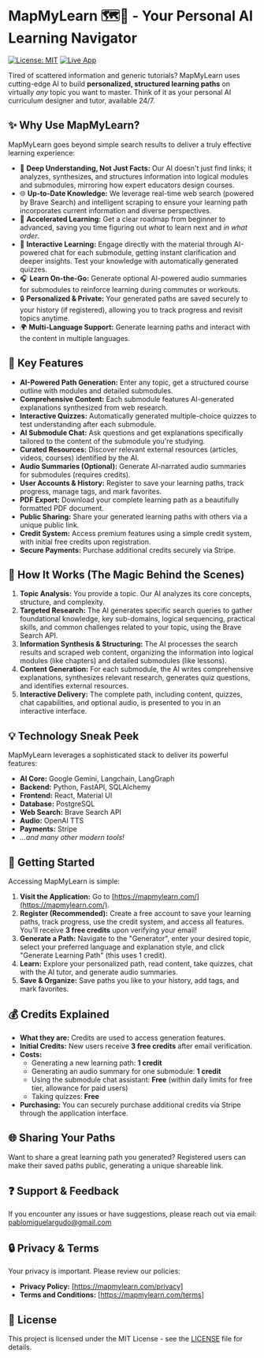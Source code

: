 # MapMyLearn 🗺️🧠 - Your Personal AI Learning Navigator

[![License: MIT](https://img.shields.io/badge/License-MIT-yellow.svg)](https://opensource.org/licenses/MIT)
[![Live App](https://img.shields.io/badge/Live%20App-mapmylearn.com-brightgreen)](https://mapmylearn.com/)

Tired of scattered information and generic tutorials? MapMyLearn uses cutting-edge AI to build **personalized, structured learning paths** on virtually *any* topic you want to master. Think of it as your personal AI curriculum designer and tutor, available 24/7.

## ✨ Why Use MapMyLearn?

MapMyLearn goes beyond simple search results to deliver a truly effective learning experience:

*   🧠 **Deep Understanding, Not Just Facts:** Our AI doesn't just find links; it analyzes, synthesizes, and structures information into logical modules and submodules, mirroring how expert educators design courses.
*   🌐 **Up-to-Date Knowledge:** We leverage real-time web search (powered by Brave Search) and intelligent scraping to ensure your learning path incorporates current information and diverse perspectives.
*   🚀 **Accelerated Learning:** Get a clear roadmap from beginner to advanced, saving you time figuring out *what* to learn next and *in what order*.
*   💬 **Interactive Learning:** Engage directly with the material through AI-powered chat for each submodule, getting instant clarification and deeper insights. Test your knowledge with automatically generated quizzes.
*   🎧 **Learn On-the-Go:** Generate optional AI-powered audio summaries for submodules to reinforce learning during commutes or workouts.
*   🔒 **Personalized & Private:** Your generated paths are saved securely to your history (if registered), allowing you to track progress and revisit topics anytime.
*   🌍 **Multi-Language Support:** Generate learning paths and interact with the content in multiple languages.

## 🚀 Key Features

*   **AI-Powered Path Generation:** Enter any topic, get a structured course outline with modules and detailed submodules.
*   **Comprehensive Content:** Each submodule features AI-generated explanations synthesized from web research.
*   **Interactive Quizzes:** Automatically generated multiple-choice quizzes to test understanding after each submodule.
*   **AI Submodule Chat:** Ask questions and get explanations specifically tailored to the content of the submodule you're studying.
*   **Curated Resources:** Discover relevant external resources (articles, videos, courses) identified by the AI.
*   **Audio Summaries (Optional):** Generate AI-narrated audio summaries for submodules (requires credits).
*   **User Accounts & History:** Register to save your learning paths, track progress, manage tags, and mark favorites.
*   **PDF Export:** Download your complete learning path as a beautifully formatted PDF document.
*   **Public Sharing:** Share your generated learning paths with others via a unique public link.
*   **Credit System:** Access premium features using a simple credit system, with initial free credits upon registration.
*   **Secure Payments:** Purchase additional credits securely via Stripe.

## 🤔 How It Works (The Magic Behind the Scenes)

1.  **Topic Analysis:** You provide a topic. Our AI analyzes its core concepts, structure, and complexity.
2.  **Targeted Research:** The AI generates specific search queries to gather foundational knowledge, key sub-domains, logical sequencing, practical skills, and common challenges related to your topic, using the Brave Search API.
3.  **Information Synthesis & Structuring:** The AI processes the search results and scraped web content, organizing the information into logical modules (like chapters) and detailed submodules (like lessons).
4.  **Content Generation:** For each submodule, the AI writes comprehensive explanations, synthesizes relevant research, generates quiz questions, and identifies external resources.
5.  **Interactive Delivery:** The complete path, including content, quizzes, chat capabilities, and optional audio, is presented to you in an interactive interface.

## 💡 Technology Sneak Peek

MapMyLearn leverages a sophisticated stack to deliver its powerful features:

*   **AI Core:** Google Gemini, Langchain, LangGraph
*   **Backend:** Python, FastAPI, SQLAlchemy
*   **Frontend:** React, Material UI
*   **Database:** PostgreSQL
*   **Web Search:** Brave Search API
*   **Audio:** OpenAI TTS
*   **Payments:** Stripe
*   *...and many other modern tools!*

## 🚦 Getting Started

Accessing MapMyLearn is simple:

1.  **Visit the Application:** Go to [https://mapmylearn.com/](https://mapmylearn.com/).
2.  **Register (Recommended):** Create a free account to save your learning paths, track progress, use the credit system, and access all features. You'll receive **3 free credits** upon verifying your email!
3.  **Generate a Path:** Navigate to the "Generator", enter your desired topic, select your preferred language and explanation style, and click "Generate Learning Path" (this uses 1 credit).
4.  **Learn:** Explore your personalized path, read content, take quizzes, chat with the AI tutor, and generate audio summaries.
5.  **Save & Organize:** Save paths you like to your history, add tags, and mark favorites.

## 💰 Credits Explained

*   **What they are:** Credits are used to access generation features.
*   **Initial Credits:** New users receive **3 free credits** after email verification.
*   **Costs:**
    *   Generating a new learning path: **1 credit**
    *   Generating an audio summary for one submodule: **1 credit**
    *   Using the submodule chat assistant: **Free** (within daily limits for free tier, allowance for paid users)
    *   Taking quizzes: **Free**
*   **Purchasing:** You can securely purchase additional credits via Stripe through the application interface.

## 🌐 Sharing Your Paths

Want to share a great learning path you generated? Registered users can make their saved paths public, generating a unique shareable link.

## ❓ Support & Feedback

If you encounter any issues or have suggestions, please reach out via email: [pablomiguelargudo@gmail.com](mailto:pablomiguelargudo@gmail.com)

## 🔒 Privacy & Terms

Your privacy is important. Please review our policies:

*   **Privacy Policy:** [https://mapmylearn.com/privacy] <!-- Add actual link -->
*   **Terms and Conditions:** [https://mapmylearn.com/terms]

## 📄 License

This project is licensed under the MIT License - see the [LICENSE](LICENSE) file for details.